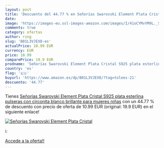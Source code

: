 ```yaml
---
layout: post
title: 'Descuento del 44.77 % en Señorías Swarovski Element Plata Cristal'
date: 
image: 'https://images-eu.ssl-images-amazon.com/images/I/41oCYMvYM9L._SL200_.jpg'
comments: true
category: ofertas
author: ring
slug: 'B01L3VJEX8-es'
actualPrice: 10.99 EUR
currency: EUR
price: 10.99
comparePrice: 19.9 EUR
prodname: 'Señorías Swarovski Element Plata Cristal S925 plata esterlina pulseras con circonita blanco brillante para mujeres niñas'
country: 'es'
flag: '🇪🇸'
buyurl: 'https://www.amazon.es/dp/B01L3VJEX8/?tag=tolees-21'
descuento: '44.77'
---
```


Tienes [Señorías Swarovski Element Plata Cristal S925 plata esterlina pulseras con circonita blanco brillante para mujeres niñas](https://www.amazon.es/dp/B01L3VJEX8/?tag=tolees-21) con un 44.77 % de descuento con precio de oferta de 10.99 EUR (original: 19.9 EUR) en el siguiente enlace!

[![Señorías Swarovski Element Plata Cristal](https://images-eu.ssl-images-amazon.com/images/I/41oCYMvYM9L._SL200_.jpg)](https://www.amazon.es/dp/B01L3VJEX8/?tag=tolees-21)

ℹ️:


[Accede a la oferta!!](https://www.amazon.es/dp/B01L3VJEX8/?tag=tolees-21)
